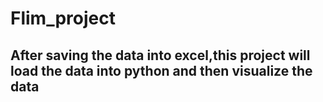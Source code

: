 ﻿# Flim_project
## After saving the data into excel,this project will load the data into python and then visualize the data
